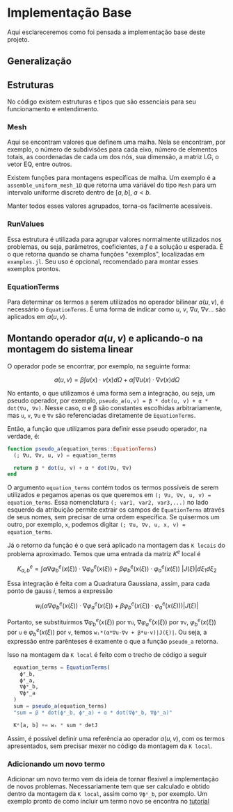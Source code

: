 # Implementação Base

Aqui esclareceremos como foi pensada a implementação base deste projeto.

## Generalização

## Estruturas

No código existem estruturas e tipos que são essenciais para seu funcionamento e entendimento.

### Mesh

Aqui se encontram valores que definem uma malha. Nela se encontram, por exemplo, o número de subdivisões para cada eixo, número de elementos totais, as coordenadas de cada um dos nós, sua dimensão, a matriz LG, o vetor EQ, entre outros.

Existem funções para montagens específicas de malha. Um exemplo é a `assemble_uniform_mesh_1D` que retorna uma variável do tipo `Mesh` para um intervalo uniforme discreto dentro de $[a, b],\ a<b$.

Manter todos esses valores agrupados, torna-os facilmente acessíveis.

### RunValues

Essa estrutura é utilizada para agrupar valores normalmente utilizados nos problemas, ou seja, parâmetros, coeficientes, a $f$ e a solução $u$ esperada. É o que retorna quando se chama funções "exemplos", localizadas em `examples.jl`. Seu uso é opcional, recomendado para montar esses exemplos prontos.

### EquationTerms

Para determinar os termos a serem utilizados no operador bilinear $a(u,v)$, é necessário o `EquationTerms`. É uma forma de indicar como $u$, $v$, $\nabla u$, $\nabla v$... são aplicados em $a(u, v)$.

## Montando operador $a(u, v)$ e aplicando-o na montagem do sistema linear

O operador pode se encontrar, por exemplo, na seguinte forma:

$$a(u, v) = \beta \int{ u(x)\cdot v(x)d\Omega}  + \alpha \int{ \nabla{u}(x)\cdot \nabla{v}(x) d\Omega}$$

No entanto, o que utilizamos é uma forma sem a integração, ou seja, um pseudo operador, por exemplo, `pseudo_a(u,v) = β * dot(u, v) + α * dot(∇u, ∇v)`.
Nesse caso, α e β são constantes escolhidas arbitrariamente, mas `u`, `v`, `∇u` e `∇v` são referenciadas diretamente de `EquationTerms`.

Então, a função que utilizamos para definir esse pseudo operador, na verdade, é:

```julia
function pseudo_a(equation_terms::EquationTerms)
  (; ∇u, ∇v, u, v) = equation_terms

  return β * dot(u, v) + α * dot(∇u, ∇v)
end
```

O argumento `equation_terms` contém todos os termos possíveis de serem utilizados e pegamos apenas os que queremos em `(; ∇u, ∇v, u, v) = equation_terms`. Essa nomenclatura `(; var1, var2, var3,...)` no lado esquerdo da atribuição permite extrair os campos de `EquationTerms` através de seus nomes, sem precisar de uma ordem específica. Se quisermos um outro, por exemplo, `x`, podemos digitar `(; ∇u, ∇v, u, x, v) = equation_terms`.

Já o retorno da função é o que será aplicado na montagem das `K locais` do problema aproximado. Temos que uma entrada da matriz $K^e$ local é

$$K^{e}_{a,b} = \int \alpha \nabla{\varphi^{e}_{b}(x(\xi))} \cdot \nabla{\varphi^{e}_{a}(x(\xi))} + \beta \varphi^{e}_{b}(x(\xi)) \cdot \varphi^{e}_{a}(x(\xi))\ |J(\xi)|d\xi_{1}d\xi_{2}$$

Essa integração é feita com a Quadratura Gaussiana, assim, para cada ponto de gauss $i$, temos a expressão

$$w_i(\alpha \nabla{\varphi^{e}_{b}(x(\xi))} \cdot \nabla{\varphi^{e}_{a}(x(\xi))} + \beta \varphi^{e}_{b}(x(\xi)) \cdot \varphi^{e}_{a}(x(\xi)))|J(\xi)|$$

Portanto, se substituirmos $\nabla{\varphi^{e}_{b}(x(\xi))}$ por `∇u`, $\nabla{\varphi^{e}_{a}(x(\xi))}$ por `∇v`, $\varphi^{e}_{b}(x(\xi))$ por `u` e $\varphi^{e}_{b}(x(\xi))$ por `v`, temos `wᵢ*(α*∇u⋅∇v + β*u⋅v)|J(ξ)|`. Ou seja, a expressão entre parênteses é examente o que a função `pseudo_a` retorna.

Isso na montagem da `K local` é feito com o trecho de código a seguir

```julia
  equation_terms = EquationTerms(
    ϕᵉ_b,
    ϕᵉ_a,
    ∇ϕᵉ_b,
    ∇ϕᵉ_a
  )
  sum = pseudo_a(equation_terms)
  "sum = β * dot(ϕᵉ_b, ϕᵉ_a) + α * dot(∇ϕᵉ_b, ∇ϕᵉ_a)"

  Kᵉ[a, b] += wᵢ * sum * detJ
```

Assim, é possível definir uma referência ao operador $a(u, v)$, com os termos apresentados, sem precisar mexer no código da montagem da `K local`.

### Adicionando um novo termo

Adicionar um novo termo vem da ideia de tornar flexível a implementação de novos problemas. Necessariamente tem que ser calculado e obtido dentro da montagem da `K local`, assim como `∇ϕᵉ_b`, por exemplo. Um exemplo pronto de como incluir um termo novo se encontra no [tutorial](../tutoriais/novo-termo.md)
